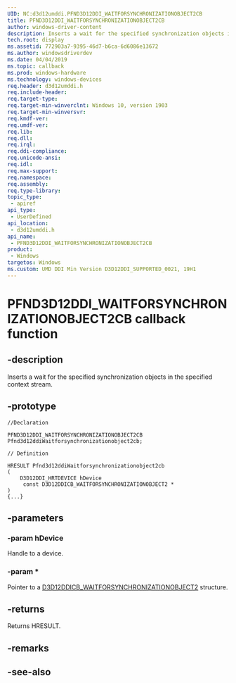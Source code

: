 ```yaml
---
UID: NC:d3d12umddi.PFND3D12DDI_WAITFORSYNCHRONIZATIONOBJECT2CB
title: PFND3D12DDI_WAITFORSYNCHRONIZATIONOBJECT2CB
author: windows-driver-content
description: Inserts a wait for the specified synchronization objects in the specified context stream.
tech.root: display
ms.assetid: 772903a7-9395-46d7-b6ca-6d6086e13672
ms.author: windowsdriverdev
ms.date: 04/04/2019
ms.topic: callback
ms.prod: windows-hardware
ms.technology: windows-devices
req.header: d3d12umddi.h
req.include-header:
req.target-type:
req.target-min-winverclnt: Windows 10, version 1903
req.target-min-winversvr:
req.kmdf-ver:
req.umdf-ver:
req.lib:
req.dll:
req.irql: 
req.ddi-compliance:
req.unicode-ansi:
req.idl:
req.max-support:
req.namespace:
req.assembly:
req.type-library: 
topic_type: 
 - apiref
api_type: 
 - UserDefined
api_location: 
 - d3d12umddi.h
api_name: 
 - PFND3D12DDI_WAITFORSYNCHRONIZATIONOBJECT2CB
product: 
 - Windows
targetos: Windows
ms.custom: UMD DDI Min Version D3D12DDI_SUPPORTED_0021, 19H1
---
```


# PFND3D12DDI_WAITFORSYNCHRONIZATIONOBJECT2CB callback function

## -description

Inserts a wait for the specified synchronization objects in the specified context stream.

## -prototype

```
//Declaration

PFND3D12DDI_WAITFORSYNCHRONIZATIONOBJECT2CB Pfnd3d12ddiWaitforsynchronizationobject2cb; 

// Definition

HRESULT Pfnd3d12ddiWaitforsynchronizationobject2cb 
(
	D3D12DDI_HRTDEVICE hDevice
	 const D3D12DDICB_WAITFORSYNCHRONIZATIONOBJECT2 *
)
{...}

```

## -parameters

### -param hDevice

Handle to a device.

### -param *

Pointer to a [D3D12DDICB_WAITFORSYNCHRONIZATIONOBJECT2](ns-d3d12umddi-d3d12ddicb_waitforsynchronizationobject2.md) structure.

## -returns

Returns HRESULT.

## -remarks



## -see-also
